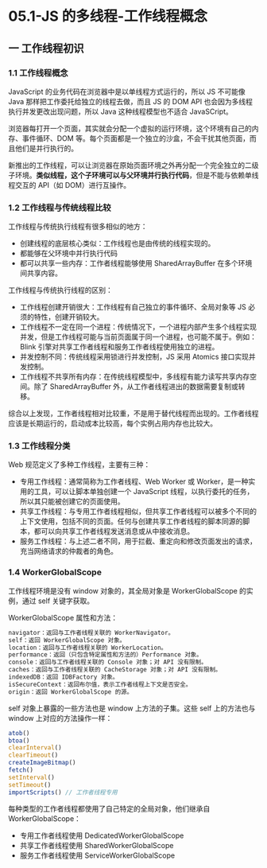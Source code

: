 # 05.1-JS 的多线程-工作线程概念

## 一 工作线程初识

### 1.1 工作线程概念

JavaScript 的业务代码在浏览器中是以单线程方式运行的，所以 JS 不可能像 Java 那样把工作委托给独立的线程去做，而且 JS 的 DOM API 也会因为多线程执行并发更改出现问题，所以 Java 这种线程模型也不适合 JavaSCript。

浏览器每打开一个页面，其实就会分配一个虚拟的运行环境，这个环境有自己的内存、事件循环、DOM 等。每个页面都是一个独立的沙盒，不会干扰其他页面，而且他们是并行执行的。

新推出的工作线程，可以让浏览器在原始页面环境之外再分配一个完全独立的二级子环境。**类似线程，这个子环境可以与父环境并行执行代码**，但是不能与依赖单线程交互的 API（如 DOM）进行互操作。

### 1.2 工作线程与传统线程比较

工作线程与传统执行线程有很多相似的地方：

- 创建线程的底层核心类似：工作线程也是由传统的线程实现的。
- 都能够在父环境中并行执行代码
- 都可以共享一些内存：工作者线程能够使用 SharedArrayBuffer 在多个环境间共享内容。

工作线程与传统执行线程的区别：

- 工作线程创建开销很大：工作线程有自己独立的事件循环、全局对象等 JS 必须的特性，创建开销较大。
- 工作线程不一定在同一个进程：传统情况下，一个进程内部产生多个线程实现并发，但是工作线程可能与当前页面属于同一个进程，也可能不属于。例如：Blink 引擎对共享工作者线程和服务工作者线程使用独立的进程。
- 并发控制不同：传统线程采用锁进行并发控制，JS 采用 Atomics 接口实现并发控制。
- 工作线程不共享所有内存：在传统线程模型中，多线程有能力读写共享内存空间。除了 SharedArrayBuffer 外，从工作者线程进出的数据需要复制或转移。

综合以上发现，工作者线程相对比较重，不是用于替代线程而出现的。工作者线程应该是长期运行的，启动成本比较高，每个实例占用内存也比较大。

### 1.3 工作线程分类

Web 规范定义了多种工作线程，主要有三种：

- 专用工作线程：通常简称为工作者线程、Web Worker 或 Worker，是一种实用的工具，可以让脚本单独创建一个 JavaScript 线程，以执行委托的任务，所以其只能被创建它的页面使用。
- 共享工作线程：与专用工作者线程相似，但共享工作者线程可以被多个不同的上下文使用，包括不同的页面。任何与创建共享工作者线程的脚本同源的脚本，都可以向共享工作者线程发送消息或从中接收消息。
- 服务工作线程：与上述二者不同，用于拦截、重定向和修改页面发出的请求，充当网络请求的仲裁者的角色。

### 1.4 WorkerGlobalScope

工作线程环境是没有 window 对象的，其全局对象是 WorkerGlobalScope 的实例，通过 self 关键字获取。

WorkerGlobalScope 属性和方法：

```txt
navigator：返回与工作者线程关联的 WorkerNavigator。
self：返回 WorkerGlobalScope 对象。
location：返回与工作者线程关联的 WorkerLocation。
performance：返回（只包含特定属性和方法的）Performance 对象。
console：返回与工作者线程关联的 Console 对象；对 API 没有限制。
caches：返回与工作者线程关联的 CacheStorage 对象；对 API 没有限制。
indexedDB：返回 IDBFactory 对象。
isSecureContext：返回布尔值，表示工作者线程上下文是否安全。
origin：返回 WorkerGlobalScope 的源。
```

self 对象上暴露的一些方法也是 window 上方法的子集。这些 self 上的方法也与 window 上对应的方法操作一样：

```js
atob()
btoa()
clearInterval()
clearTimeout()
createImageBitmap()
fetch()
setInterval()
setTimeout()
importScripts() // 工作者线程专用
```

每种类型的工作者线程都使用了自己特定的全局对象，他们继承自 WorkerGlobalScope：

- 专用工作者线程使用 DedicatedWorkerGlobalScope
- 共享工作者线程使用 SharedWorkerGlobalScope
- 服务工作者线程使用 ServiceWorkerGlobalScope
